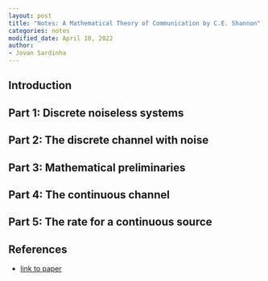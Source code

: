 ```yaml
---
layout: post
title: "Notes: A Mathematical Theory of Communication by C.E. Shannon"
categories: notes
modified_date: April 18, 2022
author:
- Jovan Sardinha
---
```


## Introduction

## Part 1: Discrete noiseless systems

## Part 2: The discrete channel with noise

## Part 3: Mathematical preliminaries

## Part 4: The continuous channel

## Part 5: The rate for a continuous source


## References
* [link to paper](https://people.math.harvard.edu/~ctm/home/text/others/shannon/entropy/entropy.pdf)